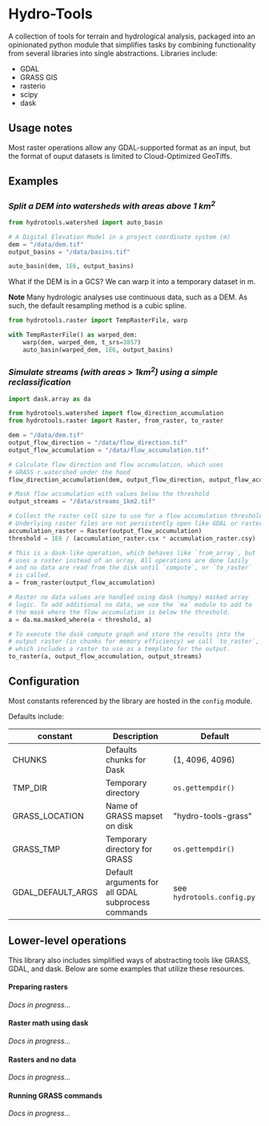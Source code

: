 # Hydro-Tools

A collection of tools for terrain and hydrological analysis, packaged into an
opinionated python module that simplifies tasks by combining functionality from several
libraries into single abstractions. Libraries include:

- GDAL
- GRASS GIS
- rasterio
- scipy
- dask

## Usage notes

Most raster operations allow any GDAL-supported format as an input, but the format of
ouput datasets is limited to Cloud-Optimized GeoTiffs.

## Examples

### _Split a DEM into watersheds with areas above 1 km<sup>2</sup>_

```python
from hydrotools.watershed import auto_basin

# A Digital Elevation Model in a project coordinate system (m)
dem = "/data/dem.tif"
output_basins = "/data/basins.tif"

auto_basin(dem, 1E6, output_basins)
```

What if the DEM is in a GCS?
We can warp it into a temporary dataset in m.

**Note** Many hydrologic analyses use continuous data, such as a DEM.
As such, the default resampling method is a cubic spline.

```python
from hydrotools.raster import TempRasterFile, warp

with TempRasterFile() as warped_dem:
    warp(dem, warped_dem, t_srs=3857)
    auto_basin(warped_dem, 1E6, output_basins)
```

### _Simulate streams (with areas > 1km<sup>2</sup>) using a simple reclassification_

```python
import dask.array as da

from hydrotools.watershed import flow_direction_accumulation
from hydrotools.raster import Raster, from_raster, to_raster

dem = "/data/dem.tif"
output_flow_direction = "/data/flow_direction.tif"
output_flow_accumulation = "/data/flow_accumulation.tif"

# Calculate flow direction and flow accumulation, which uses
# GRASS r.watershed under the hood
flow_direction_accumulation(dem, output_flow_direction, output_flow_accumulation)

# Mask flow accumulation with values below the threshold
output_streams = "/data/streams_1km2.tif"

# Collect the raster cell size to use for a flow accumulation threshold
# Underlying raster files are not persistently open like GDAL or rasterio
accumulation_raster = Raster(output_flow_accumulation)
threshold = 1E6 / (accumulation_raster.csx * accumulation_raster.csy)

# This is a dask-like operation, which behaves like `from_array`, but
# uses a raster instead of an array. All operations are done lazily
# and no data are read from the disk until `compute`, or `to_raster`
# is called.
a = from_raster(output_flow_accumulation)

# Raster no data values are handled using dask (numpy) masked array
# logic. To add additional no data, we use the `ma` module to add to
# the mask where the flow accumulation is below the threshold.
a = da.ma.masked_where(a < threshold, a)

# To execute the dask compute graph and store the results into the
# output raster (in chunks for memory efficiency) we call `to_raster`,
# which includes a raster to use as a template for the output.
to_raster(a, output_flow_accumulation, output_streams)
```

## Configuration

Most constants referenced by the library are hosted in the `config` module.

Defaults include:

| constant          | Description                                        | Default                    |
| ----------------- | -------------------------------------------------- | -------------------------- |
| CHUNKS            | Defaults chunks for Dask                           | (1, 4096, 4096)            |
| TMP_DIR           | Temporary directory                                | `os.gettempdir()`          |
| GRASS_LOCATION    | Name of GRASS mapset on disk                       | "hydro-tools-grass"        |
| GRASS_TMP         | Temporary directory for GRASS                      | `os.gettempdir()`          |
| GDAL_DEFAULT_ARGS | Default arguments for all GDAL subprocess commands | see `hydrotools.config.py` |

## Lower-level operations

This library also includes simplified ways of abstracting tools like GRASS, GDAL, and
dask. Below are some examples that utilize these resources.

#### Preparing rasters

_Docs in progress..._

#### Raster math using dask

_Docs in progress..._

#### Rasters and no data

_Docs in progress..._

#### Running GRASS commands

_Docs in progress..._
